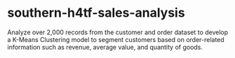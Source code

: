 # southern-h4tf-sales-analysis
Analyze over 2,000 records from the customer and order dataset to develop a K-Means Clustering model to segment customers based on order-related information such as revenue, average value, and quantity of goods. 
